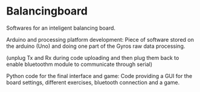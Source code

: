 # Balancingboard
Softwares for an inteligent balancing board.

Arduino and processing platform development:
Piece of software stored on the arduino (Uno) and doing one part of the Gyros raw data processing.

(unplug Tx and Rx during code uploading and then plug them back to enable bluetoothm module to communicate through serial)

Python code for the final interface and game:
Code providing a GUI for the board settings, different exercises, bluetooth connection and a game.
